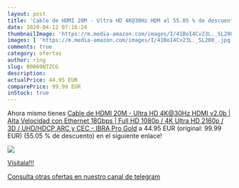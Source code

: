```yaml
---
layout: post
title: 'Cable de HDMI 20M - Ultra HD 4K@30Hz HDM al 55.05 % de descuento'
date: 2020-04-12 07:16:24
thumbnailImage: 'https://m.media-amazon.com/images/I/41BoI4Cv23L._SL200_.jpg'
images: [ 'https://m.media-amazon.com/images/I/41BoI4Cv23L._SL200_.jpg' ]
comments: true
category: ofertas
author: ring
slug: B0069NTZCG
description:
actualPrice: 44.95 EUR
comparePrice: 99.99 EUR
inStock: true
---
```


Ahora mismo tienes [Cable de HDMI 20M - Ultra HD 4K@30Hz HDMI v2.0b | Alta Velocidad con Ethernet 18Gbps | Full HD 1080p / 4K Ultra HD 2160p / 3D / UHD/HDCP ARC y CEC - IBRA Pro Gold](https://www.amazon.com/dp/B0069NTZCG/?tag=redken08-20) a 44.95 EUR (original: 99.99 EUR) (55.05 %  de descuento) en el siguiente enlace!

[![](https://m.media-amazon.com/images/I/41BoI4Cv23L._SL200_.jpg)](https://www.amazon.com/dp/B0069NTZCG/?tag=redken08-20)

[Visítala!!!](https://www.amazon.com/dp/B0069NTZCG/?tag=redken08-20)

[Consulta otras ofertas en nuestro canal de telegram](https://t.me/s/ofertas25)
